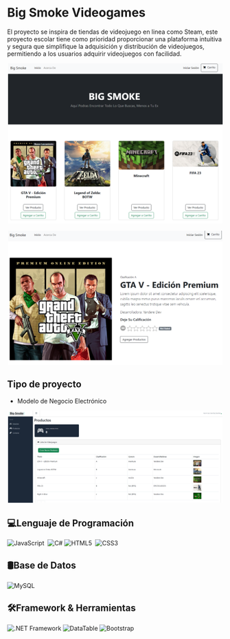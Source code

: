 # Big Smoke Videogames
El proyecto se inspira de tiendas de videojuego en linea como Steam, este proyecto escolar tiene como prioridad proporcionar una plataforma intuitiva y segura que simplifique la adquisición y
 distribución de videojuegos, permitiendo a los usuarios adquirir videojuegos con facilidad.

<p align="center">
  <img src="imgsProyecto/BgSmokeVideojuegosNF.png" alt="Ejemplo de Certificado" width="500">
</p>
<p align="center">
  <img src="imgsProyecto/BgSmokeVideojuegosNF2.png" alt="Ejemplo de Certificado" width="500">
</p>


## Tipo de proyecto
-  Modelo de Negocio Electrónico
<p align="center">
  <img src="imgsProyecto/BgSmokeVideojuegosNF3.png" alt="Ejemplo de Certificado" width="500">
</p>

## 💻Lenguaje de Programación

![JavaScript](https://img.shields.io/badge/javascript-%23323330.svg?style=for-the-badge&logo=javascript&logoColor=%23F7DF1E)&nbsp;
![C#](https://img.shields.io/badge/csharp-%23239120.svg?style=for-the-badge&logo=c-sharp&logoColor=white)
![HTML5](https://img.shields.io/badge/html5-%23E34F26.svg?style=for-the-badge&logo=html5&logoColor=white)&nbsp;
![CSS3](https://img.shields.io/badge/css3-%231572B6.svg?style=for-the-badge&logo=css3&logoColor=white)&nbsp;

## 🛢Base de Datos

![MySQL](https://img.shields.io/badge/mysql-%23316192.svg?style=for-the-badge&logo=mysql&logoColor=white)&nbsp;

## 🛠Framework & Herramientas
![.NET Framework](https://img.shields.io/badge/.NET%20Framework-blue.svg?style=for-the-badge)
![DataTable](https://img.shields.io/badge/DataTable-blue.svg?style=for-the-badge)
![Bootstrap](https://img.shields.io/badge/bootstrap-%23563D7C.svg?style=for-the-badge&logo=bootstrap&logoColor=white)&nbsp;

